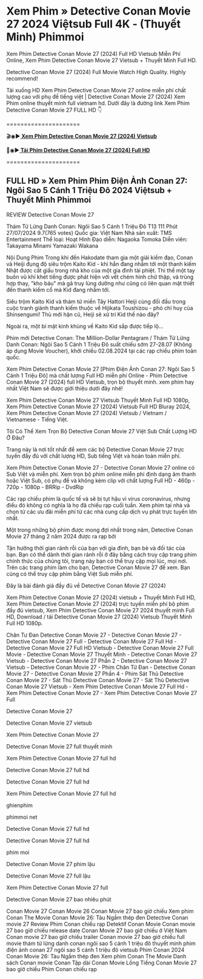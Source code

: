 # Xem Phim » Detective Conan Movie 27 2024 Việtsub Full 4K - (Thuyết Minh) Phimmoi

Xem Phim Detective Conan Movie 27 (2024) Full HD Vietsub Miễn Phí Online, Xem Phim Detective Conan Movie 27 Vietsub + Thuyết Minh Full HD.

Detective Conan Movie 27 (2024) Full Movie Watch High Quality. Highly recommend!

Tải xuống HD Xem Phim Detective Conan Movie 27 online miễn phí chất lượng cao với phụ đề tiếng việt | Detective Conan Movie 27 (2024) Xem Phim online thuyết minh full vietnam hd. Dưới đây là đường link Xem Phim Detective Conan Movie 27 FULL HD 👇

=====================

🎬◉▶️<b><a href="https://bit.ly/4c1b5Jk"> Xem Phim Detective Conan Movie 27 (2024) Vietsub</a></b>

📁◉▶️<b><a href="https://bit.ly/4c1b5Jk"> Tải Phim Detective Conan Movie 27 (2024) Full HD</a></b>

=====================

## FULL HD » Xem Phim Phim Điện Ảnh Conan 27: Ngôi Sao 5 Cánh 1 Triệu Đô 2024 Việtsub + Thuyết Minh Phimmoi

REVIEW Detective Conan Movie 27

Thám Tử Lừng Danh Conan: Ngôi Sao 5 Cánh 1 Triệu Đô T13 111 Phút 27/07/2024 9.7(765 votes) Quốc gia: Việt Nam Nhà sản xuất: TMS Entertainment Thể loại: Hoạt Hình Đạo diễn: Nagaoka Tomoka Diễn viên: Takayama Minami Yamazaki Wakana

Nội Dung Phim Trong khi đến Hakodate tham gia một giải kiếm đạo, Conan và Heiji đụng độ siêu trộm Kaito Kid - khi hắn đang nhắm tới một thanh kiếm Nhật được cất giấu trong nhà kho của một gia đình tài phiệt. Thi thể một tay buôn vũ khí khét tiếng được phát hiện với vết chém hình chữ thập, và trùng hợp thay, "kho báu" mà gã truy lùng dường như cũng có liên quan mật thiết đến thanh kiếm cổ mà Kid đang nhắm tới.

Siêu trộm Kaito Kid và thám tử miền Tây Hattori Heiji cùng đối đầu trong cuộc tranh giành thanh kiếm thuộc về Hijikata Toushizou - phó chỉ huy của Shinsengumi! Thù mới hận cũ, Heiji sẽ xử trí Kid thế nào đây?

Ngoài ra, một bí mật kinh khủng về Kaito Kid sắp được tiếp lộ...

Phim mới Detective Conan: The Million-Dollar Pentagram / Thám Tử Lừng Danh Conan: Ngôi Sao 5 Cánh 1 Triệu Đô suất chiếu sớm 27-28.07 (Không áp dụng Movie Voucher), khởi chiếu 02.08.2024 tại các rạp chiếu phim toàn quốc. 

Xem Phim Detective Conan Movie 27 [Phim Điện Ảnh Conan 27: Ngôi Sao 5 Cánh 1 Triệu Đô] mà chất lượng Full HD miễn phí Online - Phim Detective Conan Movie 27 (2024) full HD Vietsub, trọn bộ thuyết minh. xem phim hay nhất Việt Nam sẽ được giới thiệu dưới đây nhé!

Xem Phim Detective Conan Movie 27 Vietsub Thuyết Minh Full HD 1080p, Xem Phim Detective Conan Movie 27 (2024) Vietsub Full HD Bluray 2024, Xem Phim Detective Conan Movie 27 (2024) Vietsub / Vietnam / Vietnamese - Tiếng Việt.

Tôi Có Thể Xem Trọn Bộ Detective Conan Movie 27 Việt Sub Chất Lượng HD Ở Đâu?

Trang này là nơi tốt nhất để xem các bộ Detective Conan Movie 27 trực tuyến đầy đủ với chất lượng HD, Sub tiếng Việt và hoàn toàn miễn phí.

Xem Phim Detective Conan Movie 27 - Detective Conan Movie 27 online có Sub Việt và miễn phí. Xem trọn bộ phim online miễn phí định dạng âm thanh hoặc Việt Sub, có phụ đề và không kèm clip với chất lượng Full HD - 460p - 720p - 1080p - BRRip - DvdRip

Các rạp chiếu phim là quốc tế và sẽ bị tụt hậu vì virus coronavirus, nhưng điều đó không có nghĩa là họ đã chiếu rạp cuối tuần. Xem phim tại nhà và chọn từ các ưu đãi miễn phí từ các nhà cung cấp dịch vụ phát trực tuyến lớn nhất.

Một trong những bộ phim được mong đợi nhất trong năm, Detective Conan Movie 27 tháng 2 năm 2024 được ra rạp bởi

Tận hưởng thời gian rảnh rỗi của bạn với gia đình, bạn bè và đối tác của bạn. Bạn có thể dành thời gian rảnh rỗi ở đây bằng cách truy cập trang phim chính thức của chúng tôi, trang này bạn có thể truy cập mọi lúc, mọi nơi. Trên các trang phim làm cho bạn, Detective Conan Movie 27 để xem. Bạn cũng có thể truy cập phim bằng Việt Sub miễn phí.

Đây là bài đánh giá đầy đủ về Detective Conan Movie 27 (2024)

Xem Phim Detective Conan Movie 27 (2024) vietsub + Thuyết Minh Full HD, Xem Phim Detective Conan Movie 27 (2024) trực tuyến miễn phí bộ phim đầy đủ vietsub, Xem Phim Detective Conan Movie 27 2024 thuyết minh Full HD, Download / tải Detective Conan Movie 27 (2024) Vietsub Thuyết Minh Full HD 1080p.

Chân Tư Đan Detective Conan Movie 27 - Detective Conan Movie 27 - Detective Conan Movie 27 Full - Detective Conan Movie 27 Full Hd - Detective Conan Movie 27 Full HD Vietsub - Detective Conan Movie 27 Full Movie - Detective Conan Movie 27 Thuyết Minh - Detective Conan Movie 27 Vietsub - Detective Conan Movie 27 Phần 2 - Detective Conan Movie 27 Vietsub - Detective Conan Movie 27 - Phim Chân Tử Đan - Detective Conan Movie 27 - Detective Conan Movie 27 Phần 4 - Phim Sát Thủ Detective Conan Movie 27 - Sát Thủ Detective Conan Movie 27 - Sát Thủ Detective Conan Movie 27 Vietsub - Xem Phim Detective Conan Movie 27 Full Hd - Xem Phim Detective Conan Movie 27 - Xem Phim Detective Conan Movie 27 Full 


Detective Conan Movie 27

Detective Conan Movie 27 vietsub

Xem Phim Detective Conan Movie 27

Detective Conan Movie 27 full thuyết minh

Xem Phim Detective Conan Movie 27 full hd

Detective Conan Movie 27 full hd

Detective Conan Movie 27 full hd

Xem Phim Detective Conan Movie 27 full hd

ghienphim

phimmoi net

Detective Conan Movie 27 full hd

Detective Conan Movie 27 full hd

phim moi

Detective Conan Movie 27 phim lậu

Detective Conan Movie 27 full lậu

Xem Phim Detective Conan Movie 27 full

Detective Conan Movie 27 bao nhiêu phút

Conan Movie 27
Conan Movie 26
Conan Movie 27 bao giờ chiếu
Xem phim Conan The Movie
Conan Movie 26: Tàu Ngầm thép đen
Detective Conan movie 27 Review
Phim Conan chiếu rạp
Detektif Conan Movie
Conan movie 27 bao giờ chiếu release date
Conan Movie 27 bao giờ chiếu ở Việt Nam
Conan movie 27 bao giờ chiếu trailer
Conan movie 27 bao giờ chiếu full movie
thám tử lừng danh conan ngôi sao 5 cánh 1 triệu đô thuyết minh
phim điện ảnh conan 27 ngôi sao 5 cánh 1 triệu đô vietsub
Phim Conan 2024
Conan Movie 26: Tàu Ngầm thép đen
Xem phim Conan The Movie
Danh sách Conan movie
Conan Tập dài
Conan Movie Lồng Tiếng
Conan Movie 27 bao giờ chiếu
Phim Conan chiếu rạp
